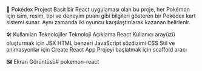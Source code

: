 🧠 Pokédex Project
Basit bir React uygulaması olan bu proje, her Pokémon için isim, resim, tipi ve deneyim puanı gibi bilgileri gösteren bir Pokédex kart sistemi sunar. Aynı zamanda iki oyuncu karşılaştırılarak kazanan belirlenir.

🛠️ Kullanılan Teknolojiler
Teknoloji	Açıklama
React	Kullanıcı arayüzü oluşturmak için
JSX	HTML benzeri JavaScript sözdizimi
CSS	Stil ve animasyonlar için
Create React App	Projeyi başlatmak için scaffold aracı

🖼️ Ekran Görüntüsü# pokemon-react
